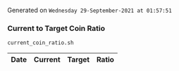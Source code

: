 Generated on `Wednesday 29-September-2021 at 01:57:51`

### Current to Target Coin Ratio
`current_coin_ratio.sh`

Date|Current|Target|Ratio
---|---|---|---
